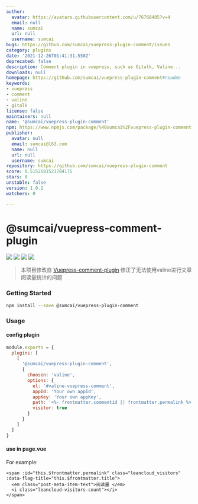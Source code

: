 ```yaml
---
author:
  avatar: https://avatars.githubusercontent.com/u/76768485?v=4
  email: null
  name: sumcai
  url: null
  username: sumcai
bugs: https://github.com/sumcai/vuepress-plugin-comment/issues
category: plugins
date: '2021-12-26T01:41:31.558Z'
deprecated: false
description: Comment plugin in vuepress, such as Gitalk, Valine...
downloads: null
homepage: https://github.com/sumcai/vuepress-plugin-comment#readme
keywords:
- vuepress
- comment
- valine
- gitalk
license: false
maintainers: null
name: '@sumcai/vuepress-plugin-comment'
npm: https://www.npmjs.com/package/%40sumcai%2Fvuepress-plugin-comment
publisher:
  avatar: null
  email: sumcai@163.com
  name: null
  url: null
  username: sumcai
repository: https://github.com/sumcai/vuepress-plugin-comment
score: 0.5152681521784175
stars: 0
unstable: false
version: 1.0.2
watchers: 0

---
```


# @sumcai/vuepress-comment-plugin

[![](https://img.shields.io/badge/online-preview-faad14.svg?style=popout-square)](http://www.iogl.cn/)
[![](https://img.shields.io/npm/dm/@sumcai/vuepress-plugin-comment.svg?style=flat-square)](https://www.npmjs.com/package/vuepress-plugin-comment)
[![](https://img.shields.io/badge/vuepress-≥v0.9.0-3eaf7c.svg?style=popout-square)](https://vuepress.vuejs.org/)
![](https://img.shields.io/badge/license-MIT-blue.svg?style=popout-square)



> 本项目修改自 [Vuepress-comment-plugin](https://www.npmjs.com/package/vuepress-plugin-comment) 修正了无法使用valine进行文章阅读量统计的问题



### Getting Started

```bash
npm install --save @sumcai/vuepress-plugin-comment
```



### Usage

#### config plugin

```js
module.exports = {
  plugins: [
    [
      '@sumcai/vuepress-plugin-comment',
      {
        choosen: 'valine',
        options: {
          el: '#valine-vuepress-comment',
          appId: 'Your own appId',
          appKey: 'Your own appKey',
          path: '<%- frontmatter.commentid || frontmatter.permalink %>',
          visitor: true
        }
      }
    ]
  ]
}
```


#### use in page.vue

For example:

```vue
<span :id="this.$frontmatter.permalink" class="leancloud_visitors" :data-flag-title="this.$frontmatter.title">
  <em class="post-meta-item-text">阅读量 </em>
  <i class="leancloud-visitors-count"></i>
</span>
```

